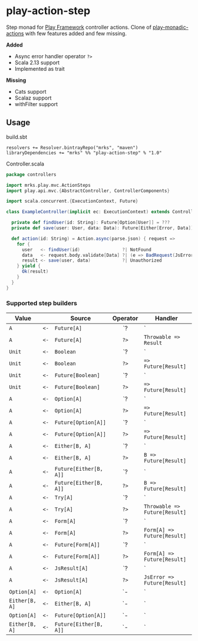 # play-action-step

Step monad for [Play Framework](https://www.playframework.com/) controller actions.
Clone of [play-monadic-actions](https://github.com/Kanaka-io/play-monadic-actions) with few features added and few missing.

**Added**
* Async error handler operator `?>`
* Scala 2.13 support
* Implemented as trait

**Missing**
* Cats support
* Scalaz support
* withFilter support

## Usage

build.sbt
```
resolvers += Resolver.bintrayRepo("mrks", "maven")
libraryDependencies += "mrks" %% "play-action-step" % "1.0"
```

Controller.scala
```scala
package controllers

import mrks.play.mvc.ActionSteps
import play.api.mvc.{AbstractController, ControllerComponents}

import scala.concurrent.{ExecutionContext, Future}

class ExampleController(implicit ec: ExecutionContext) extends Controller with ActionSteps {

  private def findUser(id: String): Future[Option[User]] = ???
  private def save(user: User, data: Data): Future[Either[Error, Data]] = ???

  def action(id: String) = Action.async(parse.json) { request =>
    for {
      user   <- findUser(id)                ?| NotFound
      data   <- request.body.validate[Data] ?| (e => BadRequest(JsError.toJson(e)))
      result <- save(user, data)            ?| Unauthorized
    } yield {
      Ok(result)
    }
  }
}
```

### Supported step builders

|      Value     |      |         Source         | Operator |            Handler            |
|----------------|:----:|------------------------|:--------:|-------------------------------|
| `A`            | `<-` | `Future[A]`            |   `?|`   | `Throwable => Result`         |
| `A`            | `<-` | `Future[A]`            |   `?>`   | `Throwable => Result`         |
| `Unit`         | `<-` | `Boolean`              |   `?|`   | `=> Result`                   |
| `Unit`         | `<-` | `Boolean`              |   `?>`   | `=> Future[Result]`           |
| `Unit`         | `<-` | `Future[Boolean]`      |   `?|`   | `=> Result`                   |
| `Unit`         | `<-` | `Future[Boolean]`      |   `?>`   | `=> Future[Result]`           |
| `A`            | `<-` | `Option[A]`            |   `?|`   | `=> Result`                   |
| `A`            | `<-` | `Option[A]`            |   `?>`   | `=> Future[Result]`           |
| `A`            | `<-` | `Future[Option[A]]`    |   `?|`   | `=> Result`                   |
| `A`            | `<-` | `Future[Option[A]]`    |   `?>`   | `=> Future[Result]`           |
| `A`            | `<-` | `Either[B, A]`         |   `?|`   | `B => Result`                 |
| `A`            | `<-` | `Either[B, A]`         |   `?>`   | `B => Future[Result]`         |
| `A`            | `<-` | `Future[Either[B, A]]` |   `?|`   | `B => Result`                 |
| `A`            | `<-` | `Future[Either[B, A]]` |   `?>`   | `B => Future[Result]`         |
| `A`            | `<-` | `Try[A]`               |   `?|`   | `Throwable => Result`         |
| `A`            | `<-` | `Try[A]`               |   `?>`   | `Throwable => Future[Result]` |
| `A`            | `<-` | `Form[A]`              |   `?|`   | `Form[A] => Result`           |
| `A`            | `<-` | `Form[A]`              |   `?>`   | `Form[A] => Future[Result]`   |
| `A`            | `<-` | `Future[Form[A]]`      |   `?|`   | `Form[A] => Result`           |
| `A`            | `<-` | `Future[Form[A]]`      |   `?>`   | `Form[A] => Future[Result]`   |
| `A`            | `<-` | `JsResult[A]`          |   `?|`   | `JsError => Result`           |
| `A`            | `<-` | `JsResult[A]`          |   `?>`   | `JsError => Future[Result]`   |
| `Option[A]`    | `<-` | `Option[A]`            |   `-|`   | `escalate`                    |
| `Either[B, A]` | `<-` | `Either[B, A]`         |   `-|`   | `escalate`                    |
| `Option[A]`    | `<-` | `Future[Option[A]]`    |   `-|`   | `escalate`                    |
| `Either[B, A]` | `<-` | `Future[Either[B, A]]` |   `-|`   | `escalate`                    |

